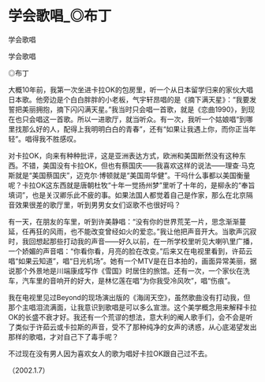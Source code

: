 # 学会歌唱_◎布丁

学会歌唱

学会歌唱

◎布丁

大概10年前，我第一次坐进卡拉OK的包房里，听一个从日本留学归来的家伙大唱日本歌。他旁边是个白白胖胖的小老板，气宇轩昂唱的是《摘下满天星》：“我要发誓把美丽拥抱，摘下闪闪满天星。”我当时只会唱一首歌，就是《恋曲1990》，到现在也只会唱这一首歌。所以一进歌厅，就当听众。有一次，我听一个姑娘唱“到哪里找那么好的人，配得上我明明白白的青春”，还有“如果让我遇上你，而你正当年轻”。唱得我不胜感叹。

对卡拉OK，向来有种种批评，这是亚洲表达方式，欧洲和美国断然没有这种东西。不错，美国没有卡拉OK，但也有蔡国庆——我喜欢这样的说法——理查·马克斯就是“美国蔡国庆”，迈克尔·博顿就是“美国周华健”。干吗什么事都以美国衡量呢？卡拉OK这东西就是唐朝杜牧“十年一觉扬州梦”里听了十年的，是柳永的“奉旨填词”，也是关汉卿乐此不疲的事。如果法国人都觉着自己是作家，那么在北京隔音效果很差的歌厅里，听到男男女女们讴歌不也很好吗？

有一天，在朋友的车里，听到许美静唱：“没有你的世界荒芜一片，思念渐渐蔓延，任再狂的风雨，也不能改变曾经如火的爱恋。”我让他把声音开大。当歌声沉寂时，我回想起那些打动我的声音——好久以前，在一所学校里听见大喇叭里广播，一个娇媚的声音唱：“你看你看，月亮的脸在改变。”后来又在电视里看到，许茹云唱“如果云知道”，唱“日光机场”。她有一个MTV是在日本拍的，画面异常美丽，据说那个外景地是川端康成写作《雪国》时居住的旅馆。还有一次，一个家伙在洗车，汽车里的音响开的好大，是林忆莲在唱“为你我受冷风吹”，唱“伤痕”。

我在电视里见过Beyond的现场演出版的《海阔天空》，虽然歌曲没有打动我，但那个主唱泪流满面，让我意识到歌唱是可以多么宣泄。这个美学概念用来解释卡拉OK的长盛不衰才好。我还有一个荒谬的想法，意大利的阉人歌手们，会不会是听了类似于许茹云或卡拉斯的声音，受不了那种纯净的女声的诱惑，从心底渴望发出那样的歌唱，才对自己下了毒手呢？

不过现在没有男人因为喜欢女人的歌为唱好卡拉OK跟自己过不去。

（2002.1.7）